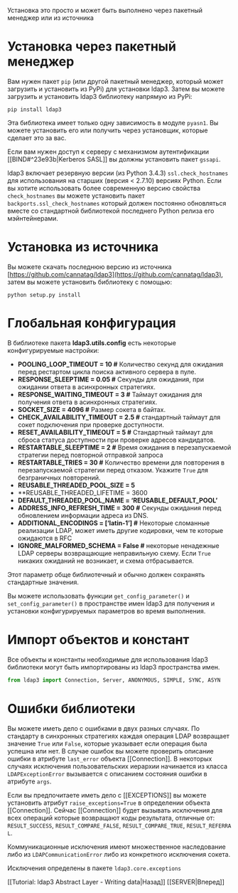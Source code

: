 
Установка это просто и может быть выполнено через пакетный менеджер или из источника
# Установка через пакетный менеджер

Вам нужен пакет `pip` (или другой пакетный менеджер, который может загрузить и установить из PyPi) для установки ldap3. Затем вы можете загрузить и установить ldap3 библиотеку напрямую из PyPi:

``` console
pip install ldap3
```

Эта библиотека имеет только одну зависимость в модуле `pyasn1`. Вы можете установить его или получить через установщик, которые сделает это за вас.

Если вам нужен доступ к серверу с механизмом аутентификации [[BIND#^23e93b|Kerberos SASL]] вы должны установить пакет `gssapi`.

ldap3 включает резервную версии (из Python 3.4.3) `ssl.check_hostnames` для использования на старших (версия < 2.7.10) версиях Python. Если вы хотите использовать более современную версию свойства `check_hostnames` вы можете установить пакет `backports.ssl_check_hostnames` который должен постоянно обновляться вместе со стандартной библиотекой последнего Python релиза его мэйнтейнерами. 
# Установка из источника

Вы можете скачать последнюю версию из источника [https://github.com/cannatag/ldap3](https://github.com/cannatag/ldap3), затем вы можете установить библиотеку с помощью:

``` console
python setup.py install
```
# Глобальная конфигурация

В библиотеке пакета **ldap3.utils.config** есть некоторые конфигурируемые настройки:

- **POOLING_LOOP_TIMEOUT = 10 #** Количество секунд для ожидания перед рестартом цикла поиска активного сервера в пуле.
- **RESPONSE_SLEEPTIME = 0.05 #** Секунды для ожидания, при ожидании ответа в асинхронных стратегиях. 
- **RESPONSE_WAITING_TIMEOUT = 3 #** Таймаут ожидания для получения ответа в асинхронных стратегиях.
- **SOCKET_SIZE = 4096 #** Размер сокета в байтах.
- **CHECK_AVAILABILITY_TIMEOUT = 2.5 #** стандартный таймаут для сокет подключения при проверке доступности. 
- **RESET_AVAILABILITY_TIMEOUT = 5 #** Стандартный таймаут для сброса статуса доступности при проверке адресов кандидатов. 
- **RESTARTABLE_SLEEPTIME = 2 #** Время ожидания в перезапускаемой стратегии перед повторной отправкой запроса
- **RESTARTABLE_TRIES = 30 #** Количество времени для повторения в перезапускаемой стратегии перед отказом. Укажите `True` для безграничных повторений.
- **REUSABLE_THREADED_POOL_SIZE = 5**
- **REUSABLE_THREADED_LIFETIME = 3600
- **DEFAULT_THREADED_POOL_NAME = ‘REUSABLE_DEFAULT_POOL’**
- **ADDRESS_INFO_REFRESH_TIME = 300 #** Секунды ожидания перед обновлением информации адреса из DNS.
- **ADDITIONAL_ENCODINGS = \[‘latin-1’\] #** Некоторые сломанные реализации LDAP, может иметь другие кодировки, чем те которые ожидаются в RFC
- **IGNORE_MALFORMED_SCHEMA = False #** некоторые ненадежные LDAP серверы возвращающие неправильную схему. Если `True` никаких ожиданий не возникает, и схема отбрасывается.

Этот параметр обще библиотечный и обычно должен сохранять стандартные значения.

Вы можете использовать функции `get_config_parameter()` и `set_config_parameter()` в пространстве имен ldap3 для получения и установки конфигурируемых параметров во время выполнения.
# Импорт объектов и констант

Все объекты и константы необходимые для использования ldap3 библиотеки могут быть импортированы из ldap3 пространства имен.

``` python
from ldap3 import Connection, Server, ANONYMOUS, SIMPLE, SYNC, ASYN
```
# Ошибки библиотеки

Вы можете иметь дело с ошибками в двух разных случаях. По стандарту в синхронных стратегиях каждая операция LDAP  возвращает значение `True` или `False`, которые указывает если операция была успешна или нет. В случае ошибок вы можете проверить описание ошибки в атрибуте `last_error` объекта [[Connection]].  В некоторых случаях исключения пользовательских иерархии начинается из класса `LDAPExceptionError` вызывается с описанием состояния ошибки в атрибуте `args`. 

Если вы предпочитаете иметь дело с [[EXCEPTIONS]] вы можете установить атрибут `raise_exceptions=True` в определении объекта [[Connection]]. Сейчас [[Connection]] будет вызывать исключения для всех операций которые возвращают коды результата, отличные от: `RESULT_SUCCESS`, `RESULT_COMPARE_FALSE`, `RESULT_COMPARE_TRUE`, `RESULT_REFERRAL`.

Коммуникационные исключения имеют множественное наследование либо из `LDAPCommunicationError` либо из конкретного исключения сокета.

Исключения определены в пакете `ldap3.core.exceptions`

[[Tutorial: ldap3 Abstract Layer - Writing data|Назад]]                                                                                                                              [[SERVER|Вперед]]